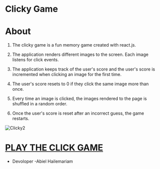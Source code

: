 # Clicky Game


# About
1. The clicky game is a fun memory game created with react.js.

2. The application renders different images to the screen. Each image listens for click events.

3. The application keeps track of the user's score and the user's score is incremented when clicking an image for the first time.

4. The user's score resets to 0 if they click the same image more than once.

5. Every time an image is clicked, the images rendered to the page is shuffled  in a random order.

6. Once the user's score is reset after an incorrect guess, the game restarts.

![Clicky2](https://user-images.githubusercontent.com/55037624/75104410-51aae680-55ce-11ea-94d1-c0d713259c4c.gif)

# [PLAY THE CLICK GAME](https://abielh06.github.io/clicky-game/) 

* Devoloper 
-Abiel Hailemariam



